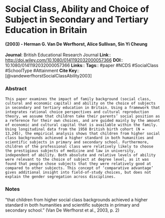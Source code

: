 # Social Class, Ability and Choice of Subject in Secondary and Tertiary Education in Britain
#### (2003) - Herman G. Van De Werfhorst, Alice Sullivan, Sin Yi Cheung
**Journal**: British Educational Research Journal
**Link**:: http://doi.wiley.com/10.1080/0141192032000057366
**DOI**:: 10.1080/0141192032000057366
**Links**:: 
**Tags**:: #paper #NCDS #SocialClass #SchoolType #Attainment 
**Cite Key**:: [@vandewerfhorstSocialClassAbility2003]

### Abstract

```
This paper examines the impact of family background (social class, cultural and economic capital) and ability on the choice of subjects in secondary and tertiary education in Britain. Using a framework that integrates rational choice perspectives and cultural reproduction theory, we assume that children take their parents’ social position as a reference for their own choices, and are guided mainly by the amount of economic and cultural capital that is available within the family. Using longitudinal data from the 1958 British birth cohort (N = 13,245), the empirical analysis shows that children from higher social class backgrounds achieved a higher standard in both humanities and scientific subjects in primary and secondary school. Furthermore, children of the professional class were relatively likely to choose the prestigious subjects of medicine and law in university, independent of ability. Both absolute and relative levels of ability were relevant to the choice of subject at degree level, as it was found that people chose subjects that they were relatively good at compared to other subjects. This concept of ‘comparative advantage’ gives additional insight into field-of-study choices, but does not explain the gender segregation across disciplines.
```

### Notes

“that children from higher social class backgrounds achieved a higher standard in both humanities and scientific subjects in primary and secondary school.” (Van De Werfhorst et al., 2003, p. 2)